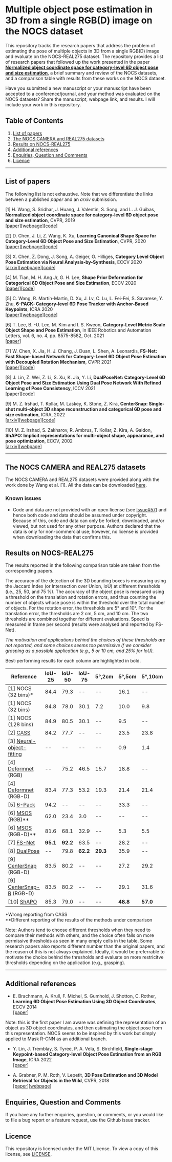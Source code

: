 # Multiple object pose estimation in 3D from a single RGB(D) image on the NOCS dataset

This repository tracks the research papers that address the problem of estimating the pose of multiple objects in 3D from a single RGB(D) image and evaluate on the NOCS-REAL275 dataset. The repository provides a list of research papers that followed up the work presented in the paper [**Normalized object coordinate space for category-level 6D object pose and size estimation**](https://geometry.stanford.edu/projects/NOCS_CVPR2019/), a brief summary and review of the NOCS datasets, and a comparison table with results from these works on the NOCS dataset. 

Have you submitted a new manuscript or your manuscript have been accepted to a conference/journal, and your method was evaluated on the NOCS datasets?
Share the manuscript, webpage link, and results. I will include your work in this repository.

## Table of Contents

1. [List of papers](#list-of-papers)
2. [The NOCS CAMERA and REAL275 datasets](#the-nocs-camera-and-real275-datasets)
3. [Results on NOCS-REAL275](#results-on-nocs-real275)
4. [Additional references](#additional-references)
5. [Enquiries, Question and Comments](#enquiries-question-and-comments)
6. [Licence](#licence)

-------
## List of papers

The following list is not exhaustive. Note that we differentiate the links between a published *paper* and an *arxiv* submission.

[1] H. Wang, S. Sridhar, J. Huang, J. Valentin, S. Song, and L. J. Guibas, **Normalized object coordinate space for category-level 6D object pose
and size estimation**, CVPR, 2019   
[[paper](https://openaccess.thecvf.com/content_CVPR_2019/html/Wang_Normalized_Object_Coordinate_Space_for_Category-Level_6D_Object_Pose_and_CVPR_2019_paper.html)][[webpage](https://geometry.stanford.edu/projects/NOCS_CVPR2019/)][[code](https://github.com/hughw19/NOCS_CVPR2019)]

[2] D. Chen, J. Li, Z. Wang, K. Xu, **Learning Canonical Shape Space for Category-Level 6D Object Pose and Size Estimation**, CVPR, 2020  
[[paper](https://openaccess.thecvf.com/content_CVPR_2020/papers/Chen_Learning_Canonical_Shape_Space_for_Category-Level_6D_Object_Pose_and_CVPR_2020_paper.pdf)][[webpage]()][[code](https://github.com/densechen/CASS)]

[3] X. Chen, Z. Dong, J. Song, A. Geiger, O. Hilliges, **Category Level Object Pose Estimation via Neural Analysis-by-Synthesis**, ECCV 2020  
[[arxiv](https://arxiv.org/pdf/2008.08145.pdf)][[webpage](https://ait.ethz.ch/projects/2020/neural-object-fitting/)][[code](https://github.com/xuchen-ethz/neural_object_fitting)]

[4] M. Tian, M. H. Ang Jr, G. H. Lee, **Shape Prior Deformation for Categorical 6D Object Pose and Size Estimation**, ECCV 2020  
[[paper](https://www.ecva.net/papers/eccv_2020/papers_ECCV/papers/123660528.pdf)][[code](https://github.com/mentian/object-deformnet)]

[5] C. Wang, R. Martín-Martín, D. Xu, J. Lv, C. Lu, L. Fei-Fei, S. Savarese, Y. Zhu, **6-PACK: Category-level 6D Pose Tracker with Anchor-Based Keypoints**, ICRA 2020  
[[paper](https://ieeexplore.ieee.org/abstract/document/9196679)][[webpage](https://sites.google.com/view/6packtracking)][[code](https://github.com/j96w/6-PACK)]

[6] T. Lee, B. -U. Lee, M. Kim and I. S. Kweon, **Category-Level Metric Scale Object Shape and Pose Estimation**, in IEEE Robotics and Automation Letters, vol. 6, no. 4, pp. 8575-8582, Oct. 2021   
[[paper](https://ieeexplore.ieee.org/abstract/document/9531548)]

[7] W. Chen, X. Jia, H. J. Chang, J. Duan, L. Shen, A. Leonardis, **FS-Net: Fast Shape-based Network for Category-Level 6D Object Pose Estimation with Decoupled Rotation Mechanism**, CVPR 2021   
[[paper](https://openaccess.thecvf.com/content/CVPR2021/papers/Chen_FS-Net_Fast_Shape-Based_Network_for_Category-Level_6D_Object_Pose_Estimation_CVPR_2021_paper.pdf)][[code](https://github.com/DC1991/FS_Net)]

[8] J. Lin, Z. Wei, Z. Li, S. Xu, K. Jia, Y. Li, **DualPoseNet: Category-Level 6D Object Pose and Size Estimation Using Dual Pose Network With Refined Learning of Pose Consistency**, ICCV 2021   
[[paper](https://openaccess.thecvf.com/content/ICCV2021/papers/Lin_DualPoseNet_Category-Level_6D_Object_Pose_and_Size_Estimation_Using_Dual_ICCV_2021_paper.pdf)][[code](https://github.com/Gorilla-Lab-SCUT/DualPoseNet)]

[9] M. Z. Irshad, T. Kollar, M. Laskey, K. Stone, Z. Kira, **CenterSnap: Single-shot multi-object 3D shape reconstruction and categorical 6D pose and size estimation**, ICRA, 2022   
[[arxiv](https://arxiv.org/pdf/2203.01929.pdf)][[webpage](https://zubair-irshad.github.io/projects/CenterSnap.html)][[code](https://github.com/zubair-irshad/CenterSnap)]

[10] M. Z. Irshad, S. Zakharov, R. Ambrus, T. Kollar, Z. Kira, A. Gaidon, **ShAPO: Implicit representations for multi-object shape, appearance, and pose optimization**, ECCV, 2002  
[[arxiv](https://arxiv.org/pdf/2207.13691.pdf)][[webpage](https://zubair-irshad.github.io/projects/ShAPO.html)]


-------
## The NOCS CAMERA and REAL275 datasets

The NOCS CAMERA and REAL275 datasets were provided along with the work done by Wang et al. [1]. All the data can be downloaded [here](https://github.com/hughw19/NOCS_CVPR2019).

### Known issues
* Code and data are not provided with an open license (see [Issue#57](https://github.com/hughw19/NOCS_CVPR2019/issues/57)) and hence both code and data should be assumed under copyright. Because of this, code and data can only be forked, downloaded, and/or viewed, but not used for any other purpose. Authors declared 
that the data is only for non-commercial use; however, no license is provided when downloading the data that confirms this. 

## Results on NOCS-REAL275

The results reported in the following comparison table are taken from the corresponding papers. 

The accuracy of the detection of the 3D bounding boxes is measuring using the Jaccard Index (or Intersection over Union, IoU) at different thresholds (i.e., 25, 50, and 75 %). The accuracy of the object pose is measured using a threshold on the translation and rotation errors, and thus counting the number of objects whose pose is within the threshold over the total number of objects. For the rotation error, the thresholds are 5° and 10°. For the translation error, the thresholds are 2 cm, 5 cm, and 10 cm. The two thresholds are combined together for different evaluations.  Speed is  measured in frame per second (results were analysed and reported by FS-Net). 

_The motivation and applications behind the choices of these thresholds are not reported, and some choices seems too permissive if we consider grasping as a possible application (e.g., 5 or 10 cm, and 25% for IoU)._

Best-performing results for each column are highlighted in bold.

|Reference|IoU-25|IoU-50|IoU-75|5°,2cm|5°,5cm|5°,10cm|10°,2cm|10°,5cm|10°,10cm| Speed |
|----------|----------|----------|----------|----------|----------|----------|----------|----------|----------|--|
| [1] NOCS (32 bins)* | 84.4 | 79.3 | -- | --  | 16.1 |--| -- | 43.7 | 43.1 | 5 |
| [1] NOCS (32 bins)  | 84.8 | 78.0 | 30.1 | 7.2 | 10.0 | 9.8 | 13.8 | 25.2 | 25.8 | 5 |
| [1] NOCS (128 bins) | 84.9 | 80.5 | 30.1 | --  |  9.5 |--| --  | 26.7  | 26.7 | 5 |
| [2] [CASS](https://openaccess.thecvf.com/content_CVPR_2020/papers/Chen_Learning_Canonical_Shape_Space_for_Category-Level_6D_Object_Pose_and_CVPR_2020_paper.pdf) |84.2 | 77.7 | -- | -- | 23.5 | 23.8 | -- | 58.0 | 58.3 | -- |
| [3] [Neural-object-fitting](https://arxiv.org/pdf/2008.08145.pdf) | -- |-- | -- | -- | 0.9 | 1.4 | -- | 2.4 | 5.5 | -- |
| [4] [Deformnet](https://www.ecva.net/papers/eccv_2020/papers_ECCV/papers/123660528.pdf) (RGB) | -- | 75.2 | 46.5 |15.7 | 18.8 |--| 33.7 | 47.4 | -- | -- |
| [4] [Deformnet](https://www.ecva.net/papers/eccv_2020/papers_ECCV/papers/123660528.pdf) (RGB-D) | 83.4| 77.3 | 53.2 | 19.3 | 21.4 |21.4| 43.2 | 54.1 | -- | 4 |
| [5] [6-Pack](https://ieeexplore.ieee.org/abstract/document/9196679) | 94.2 | -- | -- | -- | 33.3 |--| -- | -- | --| 10 |
| [6] [MSOS](https://ieeexplore.ieee.org/abstract/document/9531548) (RGB)** | 62.0 | 23.4 | 3.0 | -- | -- |--| -- | -- | 9.6 | -- |
| [6] [MSOS](https://ieeexplore.ieee.org/abstract/document/9531548) (RGB-D)** | 81.6 | 68.1 | 32.9 | -- | 5.3 |5.5| -- | 24.7 | 26.5 | -- |
| [7] [FS-Net](https://openaccess.thecvf.com/content/CVPR2021/papers/Chen_FS-Net_Fast_Shape-Based_Network_for_Category-Level_6D_Object_Pose_Estimation_CVPR_2021_paper.pdf) | **95.1** | **92.2** | 63.5 | -- | 28.2 |--| -- | 60.8 | 64.6 | **20** |
| [8] [DualPose](https://openaccess.thecvf.com/content/ICCV2021/papers/Lin_DualPoseNet_Category-Level_6D_Object_Pose_and_Size_Estimation_Using_Dual_ICCV_2021_paper.pdf) | -- | 79.8 | **62.2** | **29.3** | 35.9 |--| 50.0 | **66.8** | -- | -- |
| [9] [CenterSnap](https://arxiv.org/pdf/2203.01929.pdf) (RGB-D) | 83.5 | 80.2 | -- | -- | 27.2 | 29.2 | -- | 58.8 | 64.4 | -- |
| [9] [CenterSnap-R](https://arxiv.org/pdf/2203.01929.pdf) (RGB-D) | 83.5 | 80.2 | -- | -- | 29.1 | 31.6 |-- | 64.3 | 70.9 | -- |
| [10] [ShAPO](https://arxiv.org/pdf/2207.13691.pdf) | 85.3 | 79.0 | -- | -- | **48.8** | **57.0** | -- | **66.8** | **78.0** | -- |

*Wrong reporting from CASS  
**Different reporting of the results of the methods under comparison

Note: Authors tend to choose different thresholds when they need to compare their methods with others, and the choice often falls on more permissive thresholds as seen in many empty cells in the table. Some research papers also reports different number than the original papers, and the reason of this is not always explained. Ideally, it would be preferrable to motivate the choice behind the thresholds and evaluate on more restricitve thresholds depending on the application (e.g., grasping). 

-------
## Additional references

* E. Brachmann, A. Krull, F. Michel, S. Gumhold, J. Shotton, C. Rother, **Learning 6D Object Pose Estimation Using 3D Object Coordinates**, ECCV 2014  
[[paper](https://link.springer.com/chapter/10.1007/978-3-319-10605-2_35)]

Note: this is the first paper I am aware was defining the representation of an object as 3D object coordinates, and then estimating the object pose from this representation. NOCS seems to be inspired by this work but simply applied to Mask R-CNN as an additional branch. 

* Y. Lin, J. Tremblay, S. Tyree, P. A. Vela, S. Birchfield, **Single-stage Keypoint-based Category-level Object Pose Estimation from an RGB Image**, ICRA 2022  
[[paper](https://arxiv.org/pdf/2109.06161.pdf)]

* A. Grabner, P. M. Roth, V. Lepetit, **3D Pose Estimation and 3D Model Retrieval for Objects in the Wild**, CVPR, 2018   
[[paper](https://openaccess.thecvf.com/content_cvpr_2018/papers/Grabner_3D_Pose_Estimation_CVPR_2018_paper.pdf)][[webpage](https://www.tugraz.at/institute/icg/research/team-lepetit/research-projects/3d-pose-estimation-and-3d-model-retrieval/)]


## Enquiries, Question and Comments

If you have any further enquiries, question, or comments, or you would like to file a bug report or a feature request, use the Github issue tracker. 


## Licence

This repository is licensed under the MIT License. To view a copy of this license, see [LICENSE](LICENSE).
